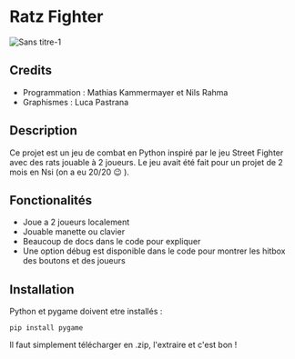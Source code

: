 # Ratz Fighter

![Sans titre-1](https://github.com/Fallhicory/Ratz-Fighter/assets/84321793/49b33dbe-7d17-4d51-9658-d973353eab9e)

## Credits
* Programmation : Mathias Kammermayer et Nils Rahma
* Graphismes : Luca Pastrana


## Description
Ce projet est un jeu de combat en Python inspiré par le jeu Street Fighter avec des rats jouable à 2 joueurs. Le jeu avait été fait pour un projet de 2 mois en Nsi (on a eu 20/20 :wink: ).

## Fonctionalités

- Joue a 2 joueurs localement
- Jouable manette ou clavier
- Beaucoup de docs dans le code pour expliquer
- Une option débug est disponible dans le code pour montrer les hitbox des boutons et des joueurs

## Installation

Python et pygame doivent etre installés : 
```
pip install pygame
```

Il faut simplement télécharger en .zip, l'extraire et c'est bon !



